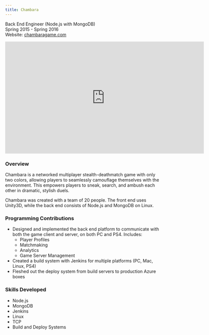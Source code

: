 ```yaml
---
title: Chambara
---
```


Back End Engineer (Node.js with MongoDB)
<br/>
Spring 2015 - Spring 2016
<br/>
Website: [chambaragame.com](http://chambaragame.com/)

<iframe src="https://www.youtube.com/embed/YqIwrOV-ZnU" width="640" height="360" frameborder="0" allowfullscreen></iframe>

### Overview

Chambara is a networked multiplayer stealth-deathmatch game with only two colors, allowing players to seamlessly camouflage themselves with the environment. This empowers players to sneak, search, and ambush each other in dramatic, stylish duels.

Chambara was created with a team of 20 people. The front end uses Unity3D, while the back end consists of Node.js and MongoDB on Linux.

### Programming Contributions

- Designed and implemented the back end platform to communicate with both the game client and server, on both PC and PS4. Includes:
  - Player Profiles
  - Matchmaking
  - Analytics
  - Game Server Management
- Created a build system with Jenkins for multiple platforms (PC, Mac, Linux, PS4)
- Fleshed out the deploy system from build servers to production Azure boxes

### Skills Developed

- Node.js
- MongoDB
- Jenkins
- Linux
- TCP
- Build and Deploy Systems
